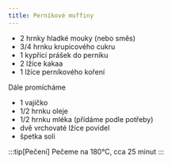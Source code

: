 ```yaml
---
title: Perníkové muffiny
---
```


* 2 hrnky hladké mouky (nebo směs)
* 3/4 hrnku krupicového cukru
* 1 kypřící prášek do perníku
* 2 lžíce kakaa
* 1 lžíce perníkového koření

Dále promícháme

* 1 vajíčko
* 1/2 hrnku oleje
* 1/2 hrnku mléka (přídáme podle potřeby)
* dvě vrchovaté lžíce povidel
* špetka soli


:::tip[Pečení]
Pečeme na 180°C, cca 25 minut
:::